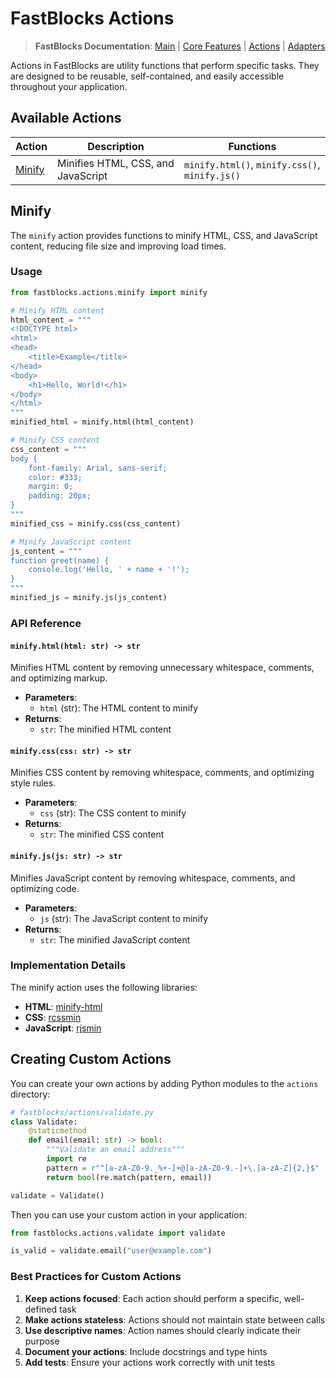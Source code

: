 # FastBlocks Actions

> **FastBlocks Documentation**: [Main](../../README.md) | [Core Features](../README.md) | [Actions](./README.md) | [Adapters](../adapters/README.md)

Actions in FastBlocks are utility functions that perform specific tasks. They are designed to be reusable, self-contained, and easily accessible throughout your application.

## Available Actions

| Action | Description | Functions |
|--------|-------------|-----------|
| [Minify](#minify) | Minifies HTML, CSS, and JavaScript | `minify.html()`, `minify.css()`, `minify.js()` |

## Minify

The `minify` action provides functions to minify HTML, CSS, and JavaScript content, reducing file size and improving load times.

### Usage

```python
from fastblocks.actions.minify import minify

# Minify HTML content
html_content = """
<!DOCTYPE html>
<html>
<head>
    <title>Example</title>
</head>
<body>
    <h1>Hello, World!</h1>
</body>
</html>
"""
minified_html = minify.html(html_content)

# Minify CSS content
css_content = """
body {
    font-family: Arial, sans-serif;
    color: #333;
    margin: 0;
    padding: 20px;
}
"""
minified_css = minify.css(css_content)

# Minify JavaScript content
js_content = """
function greet(name) {
    console.log('Hello, ' + name + '!');
}
"""
minified_js = minify.js(js_content)
```

### API Reference

#### `minify.html(html: str) -> str`

Minifies HTML content by removing unnecessary whitespace, comments, and optimizing markup.

- **Parameters**:
  - `html` (str): The HTML content to minify
- **Returns**:
  - `str`: The minified HTML content

#### `minify.css(css: str) -> str`

Minifies CSS content by removing whitespace, comments, and optimizing style rules.

- **Parameters**:
  - `css` (str): The CSS content to minify
- **Returns**:
  - `str`: The minified CSS content

#### `minify.js(js: str) -> str`

Minifies JavaScript content by removing whitespace, comments, and optimizing code.

- **Parameters**:
  - `js` (str): The JavaScript content to minify
- **Returns**:
  - `str`: The minified JavaScript content

### Implementation Details

The minify action uses the following libraries:

- **HTML**: [minify-html](https://github.com/wilsonzlin/minify-html)
- **CSS**: [rcssmin](https://github.com/ndparker/rcssmin)
- **JavaScript**: [rjsmin](https://github.com/ndparker/rjsmin)

## Creating Custom Actions

You can create your own actions by adding Python modules to the `actions` directory:

```python
# fastblocks/actions/validate.py
class Validate:
    @staticmethod
    def email(email: str) -> bool:
        """Validate an email address"""
        import re
        pattern = r"^[a-zA-Z0-9._%+-]+@[a-zA-Z0-9.-]+\.[a-zA-Z]{2,}$"
        return bool(re.match(pattern, email))

validate = Validate()
```

Then you can use your custom action in your application:

```python
from fastblocks.actions.validate import validate

is_valid = validate.email("user@example.com")
```

### Best Practices for Custom Actions

1. **Keep actions focused**: Each action should perform a specific, well-defined task
2. **Make actions stateless**: Actions should not maintain state between calls
3. **Use descriptive names**: Action names should clearly indicate their purpose
4. **Document your actions**: Include docstrings and type hints
5. **Add tests**: Ensure your actions work correctly with unit tests
